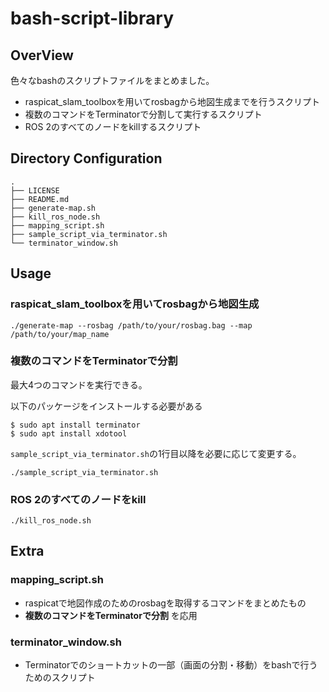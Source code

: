 # bash-script-library

## OverView
色々なbashのスクリプトファイルをまとめました。

* raspicat_slam_toolboxを用いてrosbagから地図生成までを行うスクリプト
* 複数のコマンドをTerminatorで分割して実行するスクリプト
* ROS 2のすべてのノードをkillするスクリプト

## Directory Configuration

```
.
├── LICENSE
├── README.md
├── generate-map.sh
├── kill_ros_node.sh
├── mapping_script.sh
├── sample_script_via_terminator.sh
└── terminator_window.sh
```

## Usage

### raspicat_slam_toolboxを用いてrosbagから地図生成

```
./generate-map --rosbag /path/to/your/rosbag.bag --map /path/to/your/map_name
```

### 複数のコマンドをTerminatorで分割
最大4つのコマンドを実行できる。

以下のパッケージをインストールする必要がある

```
$ sudo apt install terminator
$ sudo apt install xdotool
```

`sample_script_via_terminator.sh`の1行目以降を必要に応じて変更する。


```
./sample_script_via_terminator.sh
```

### ROS 2のすべてのノードをkill

```
./kill_ros_node.sh
```

## Extra

### mapping_script.sh
* raspicatで地図作成のためのrosbagを取得するコマンドをまとめたもの
* **複数のコマンドをTerminatorで分割** を応用

### terminator_window.sh
* Terminatorでのショートカットの一部（画面の分割・移動）をbashで行うためのスクリプト
